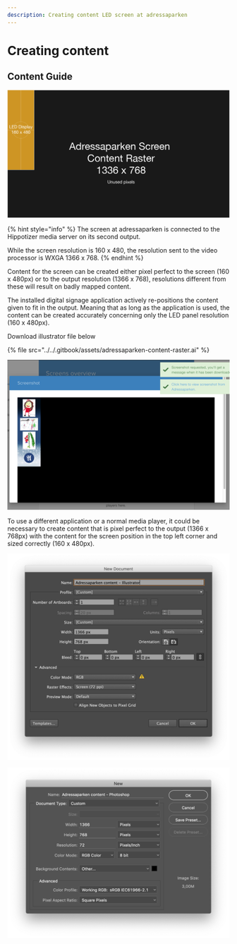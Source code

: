 ```yaml
---
description: Creating content LED screen at adressaparken
---
```


# Creating content

## Content Guide

![](../../.gitbook/assets/adressaparken-content-raster.png)

{% hint style="info" %}
The screen at adressaparken is connected to the Hippotizer media server on its second output.

While the screen resolution is 160 x 480, the resolution sent to the video processor is WXGA 1366 x 768.
{% endhint %}



Content for the screen can be created either pixel perfect to the screen \(160 x 480px\) or to the output resolution \(1366 x 768\), resolutions different from these will result on badly mapped content.

The installed digital signage application actively re-positions the content given to fit in the output. Meaning that as long as the application is used, the content can be created accurately concerning only the LED panel resolution \(160 x 480px\).

Download illustrator file below

{% file src="../../.gitbook/assets/adressaparken-content-raster.ai" %}

![Content being repositioned by Play Signage](../../.gitbook/assets/bilde%20%281%29.png)

To use a different application or a normal media player, it could be necessary to create content that is pixel perfect to the output \(1366 x 768px\) with the content for the screen position in the top left corner and sized correctly \(160 x 480px\).

![](../../.gitbook/assets/screenshot-2020-03-07-at-16.25.00.png)

![](../../.gitbook/assets/screenshot-2020-03-07-at-16.38.06.png)

